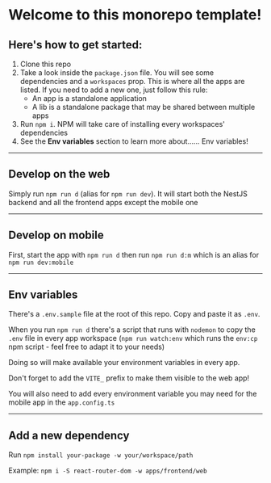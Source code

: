 # Welcome to this monorepo template!

## Here's how to get started:

1. Clone this repo
2. Take a look inside the `package.json` file. You will see some dependencies and a `workspaces` prop. This is where all the apps are listed. If you need to add a new one, just follow this rule:
   - An app is a standalone application
   - A lib is a standalone package that may be shared between multiple apps
3. Run `npm i`. NPM will take care of installing every workspaces' dependencies
4. See the **Env variables** section to learn more about...... Env variables!

---

## Develop on the web

Simply run `npm run d` (alias for `npm run dev`). It will start both the NestJS backend and all the frontend apps except the mobile one

---

## Develop on mobile

First, start the app with `npm run d` then run `npm run d:m` which is an alias for `npm run dev:mobile`

---

## Env variables

There's a `.env.sample` file at the root of this repo. Copy and paste it as `.env`.

When you run `npm run d` there's a script that runs with `nodemon` to copy the `.env` file in every app workspace (`npm run watch:env` which runs the `env:cp` npm script - feel free to adapt it to your needs)

Doing so will make available your environment variables in every app.

Don't forget to add the `VITE_` prefix to make them visible to the web app!

You will also need to add every environment variable you may need for the mobile app in the `app.config.ts`

---

## Add a new dependency

Run `npm install your-package -w your/workspace/path`

Example: `npm i -S react-router-dom -w apps/frontend/web`
